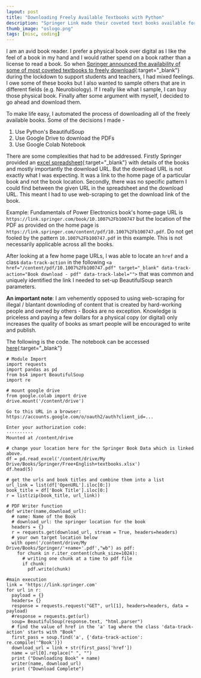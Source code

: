```yaml
---
layout: post
title: "Downloading Freely Available Textbooks with Python"
description: "Springer Link made their coveted text books available for download. A simple code to download them using python web-scraping libraries"
thumb_image: "oslogo.png"
tags: [misc, coding]
---
```


I am an avid book reader. I prefer a physical book over digital as I like the feel of a book in my hand and I would rather spend on a book rather than a license to read a book. So when [Springer announced the availability of some of most coveted textbooks to freely download](https://www.springernature.com/gp/researchers/the-source/blog/blogposts-life-in-research/access-textbooks-for-free-during-the-coronavirus-lockdown/17897628?utm_source=springer&utm_medium=banner&utm_content=leaderboard&utm_campaign=CMTL_1_RS_CMTL_Free%20Textbooks_Source_Springer_Banner_MPU_Leader){:target="_blank"} during the lockdown to support students and teachers, I had mixed feelings. I owe some of these books but I also wanted to sample others that are in different fields (e.g. Neurobiology). If I really like what I sample, I can buy those physical book. Finally after some argument with myself, I decided to go ahead and download them.

To make life easy, I automated the process of downloading all of the freely available books. Some of the decisions I made - 

1. Use Python's BeautifulSoup
2. Use Google Drive to download the PDFs
3. Use Google Colab Notebook

There are some complexities that had to be addressed. Firstly Springer provided an [excel spreadsheet](https://resource-cms.springernature.com/springer-cms/rest/v1/content/17858272/data/v5){:target="_blank"} with details of the books and mostly importantly the download URL. But the download URL is not exactly what I was expecting. It was a link to the home page of a particular book and not the book location. Secondly, there was no specific pattern I could find between the given URL in the spreadsheet and the download URL. This meant I had to use web-scraping to get the download link of the book.

Example: Fundamentals of Power Electronics book's home-page URL is `https://link.springer.com/book/10.1007%2Fb100747` but the location of the PDF as provided on the home page is `https://link.springer.com/content/pdf/10.1007%2Fb100747.pdf`. Do not get fooled by the pattern `10.1007%2Fb100747.pdf` in this example. This is not necessarily applicable across all the books. 

After looking at a few home page URLs, I was able to locate an `href` and a class `data-track-action` in the following `<a href="/content/pdf/10.1007%2Fb100747.pdf" target="_blank"
											data-track-action="Book download - pdf" data-track-label="">` that was common and uniquely identified the link I needed to set-up BeautifulSoup search parameters.

**An important note**: I am vehemently opposed to using web-scraping for illegal / blantant downloding of content that is created by hard-working people and owned by others - Books are no exception. Knowledge is priceless and paying a few dollars for a physical copy (or digital) only increases the quality of books as smart people will be encouraged to write and publish. 

The following is the code. The notebook can be accessed [here](https://github.com/superaja/notebooks/blob/master/book_download.ipynb){:target="_blank"}

```
# Module Import
import requests
import pandas as pd
from bs4 import BeautifulSoup
import re
```
```
# mount google drive
from google.colab import drive
drive.mount('/content/drive')
```
    Go to this URL in a browser: https://accounts.google.com/o/oauth2/auth?client_id=...
    
    Enter your authorization code:
    ··········
    Mounted at /content/drive

```
# change your location here for the Springer Book Data which is linked above.
df = pd.read_excel('/content/drive/My Drive/Books/Springer/Free+English+textbooks.xlsx')
df.head(5)
```
```
# get the urls and book titles and combine them into a list
url_link = list(df['OpenURL'].iloc[0:])
book_title = df['Book Title'].iloc[0:]
r = list(zip(book_title, url_link))
```

```
# PDF Writer function
def writer(name,download_url):
  # name: Name of the Book
  # download_url: the springer location for the book
  headers = {}
  r = requests.get(download_url, stream = True, headers=headers)
  # your own target location below
  with open('/content/drive/My Drive/Books/Springer/'+name+'.pdf',"wb") as pdf: 
    for chunk in r.iter_content(chunk_size=1024): 
      # writing one chunk at a time to pdf file 
      if chunk: 
        pdf.write(chunk) 
```

```
#main execution
link = 'https://link.springer.com'
for url in r:
  payload = {}
  headers= {}
  response = requests.request("GET", url[1], headers=headers, data = payload)
  #response = requests.get(url)
  soup= BeautifulSoup(response.text, "html.parser")
  # find the value of href in the 'a' tag where the class 'data-track-action' starts with "Book"
  first_pass = soup.find('a', {'data-track-action': re.compile('^Book')})
  download_url = link + str(first_pass['href'])
  name = url[0].replace(" ", "")
  print ("Downloading Book" + name)
  writer(name, download_url)
  print ("Download Complete")
```
